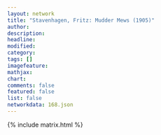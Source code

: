 ```yaml
---
layout: network
title: "Stavenhagen, Fritz: Mudder Mews (1905)"
author:
description:
headline:
modified:
category:
tags: []
imagefeature: 
mathjax: 
chart: 
comments: false
featured: false
list: false
networkdata: 168.json
---
```

{% include matrix.html %}
